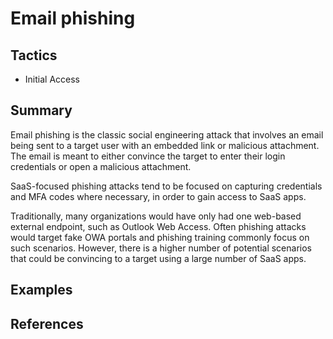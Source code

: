 # Email phishing

## Tactics
* Initial Access

## Summary
Email phishing is the classic social engineering attack that involves an email being sent to a target user with an embedded link or malicious attachment. The email is meant to either convince the target to enter their login credentials or open a malicious attachment.

SaaS-focused phishing attacks tend to be focused on capturing credentials and MFA codes where necessary, in order to gain access to SaaS apps.

Traditionally, many organizations would have only had one web-based external endpoint, such as Outlook Web Access. Often phishing attacks would target fake OWA portals and phishing training commonly focus on such scenarios. However, there is a higher number of potential scenarios that could be convincing to a target using a large number of SaaS apps.


## Examples

## References